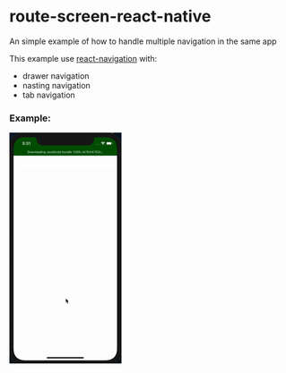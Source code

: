 # route-screen-react-native

An simple example of how to handle multiple navigation in the same app

This example use [react-navigation](https://reactnavigation.org/docs/getting-started) with:

- drawer navigation
- nasting navigation
- tab navigation

### Example:

![Screenshot](images/example.gif)
